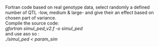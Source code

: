 Fortran code based on real genotype data, select randomly a defined number of QTL -low, medium & large- and give their an effect based on chosen part of variance.
<br />
Compile the source code:<br />
_gfortran simul_ped_v2.f -o simul_ped_<br />
and use aso so : <br />
_./simul_ped < param_sim_


